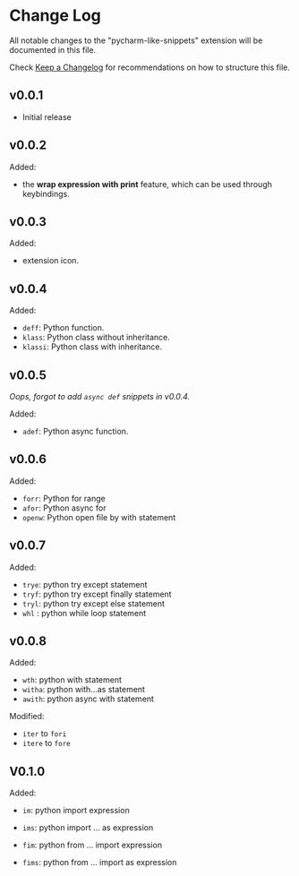 # Change Log

All notable changes to the "pycharm-like-snippets" extension will be documented in this file.

Check [Keep a Changelog](http://keepachangelog.com/) for recommendations on how to structure this file.

## v0.0.1

- Initial release

## v0.0.2

Added:

- the **wrap expression with print** feature, which can be used through keybindings.

## v0.0.3

Added:

- extension icon.

## v0.0.4

Added:

- `deff`: Python function.
- `klass`: Python class without inheritance.
- `klassi`: Python class with inheritance.

## v0.0.5

*Oops, forgot to add `async def` snippets in v0.0.4.*

Added:

- `adef`: Python async function.

## v0.0.6

Added:

- `forr`: Python for range
- `afor`: Python async for
- `openw`: Python open file by with statement

## v0.0.7

Added:

- `trye`: python try except statement
- `tryf`: python try except finally statement
- `tryl`: python try except else statement
- `whl` : python while loop statement

## v0.0.8

Added:

- `wth`: python with statement
- `witha`: python with...as statement
- `awith`: python async with statement

Modified:

- `iter` to `fori`
- `itere` to `fore`

## V0.1.0

Added:

- `im`: python import expression

- `ims`: python import ... as expression

- `fim`: python from ... import expression

- `fims`: python from ... import as expression
